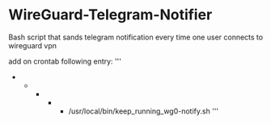 # WireGuard-Telegram-Notifier
Bash script that sands telegram notification every time one user connects to wireguard vpn


add on crontab following entry:
'''
* * * * * /usr/local/bin/keep_running_wg0-notify.sh
'''

